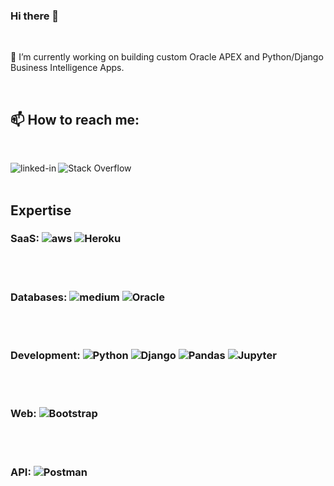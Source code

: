 ### Hi there 👋

<br>

🔭 I’m currently working on building custom Oracle APEX and Python/Django Business Intelligence Apps.

<br>

## 📫 How to reach me:

<br>

[<img align="left" alt="linked-in" src="https://img.shields.io/badge/linkedin-%230077B5.svg?&style=for-the-badge&logo=linkedin&logoColor=white" />](https://www.linkedin.com/in/christopher-etheridge-b04600164/) [<img align="left" alt="Stack Overflow" src="https://img.shields.io/badge/-Stackoverflow-FE7A16?style=for-the-badge&logo=stack-overflow&logoColor=white" />](https://stackoverflow.com/users/10654403/christopher)

<br>
<br>

## Expertise
### SaaS: <img alt="aws" src="https://img.shields.io/badge/Amazon%20AWS-%23232F3E?logo=amazon-aws&logoColor=white&style=for-the-badge" /> <img alt="Heroku" src="https://img.shields.io/badge/heroku-%23430098.svg?style=for-the-badge&logo=heroku&logoColor=white"/>

<br>
<br>

### Databases: <img alt="medium" src="https://img.shields.io/badge/postgres-%23316192.svg?&style=for-the-badge&logo=postgresql&logoColor=white" /> <img alt="Oracle" src ="https://img.shields.io/badge/oracle-%23F00000.svg?style=for-the-badge&logo=oracle&logoColor=white" />

<br>
<br>

### Development: <img alt="Python" src="https://img.shields.io/badge/python-%2314354C.svg?style=for-the-badge&logo=python&logoColor=white"/> <img alt="Django" src="https://img.shields.io/badge/django-%23092E20.svg?style=for-the-badge&logo=django&logoColor=white"/> <img alt="Pandas" src="https://img.shields.io/badge/pandas-%23150458.svg?style=for-the-badge&logo=pandas&logoColor=white" /> <img  alt="Jupyter" src="https://img.shields.io/badge/Jupyter-%23F37626.svg?style=for-the-badge&logo=Jupyter&logoColor=white" />

<br>
<br>

### Web: <img alt="Bootstrap" src="https://img.shields.io/badge/bootstrap-%23563D7C.svg?style=for-the-badge&logo=bootstrap&logoColor=white"/>

<br>
<br>

### API: <img  alt="Postman" src="https://img.shields.io/badge/Postman-FF6C37?style=for-the-badge&logo=postman&logoColor=red" />

<br>
<br>
